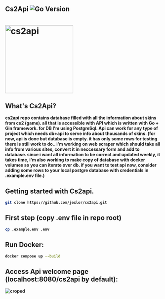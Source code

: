 ## Cs2Api       ![Go Version](https://img.shields.io/badge/Go-1.23.3-blue)

# <img alt="cs2api" src="https://github.com/user-attachments/assets/a1dce9fe-507c-410d-9e4d-142d8b4cef13" width="220" />

What's Cs2Api?
---------------------------
<strong>cs2api<strong> repo contains database filled with all the information about skins from cs2 (game). all that is accessible with 
API which is written with <strong>Go + Gin</strong> framework. for DB I'm using <strong>PostgreSql<strong>. Api can work for any type of project which needs db+api to serve info about thousands of skins.
(for now, api is done but database is empty. it has only some rows for testing. there is still work to do.. i'm working on web scraper which should take all info from various 
sites, convert it in neccessary form and add to database. since i want all information to be correct and updated weekly, it takes time, i'm also working to make copy of database with docker volumes so you can iterate over db.
if you want to test api now, consider adding some rows to your local postgre database with credentials in <strong>.example.env</strong> file.)

Getting started with Cs2api.
----------------------------
```bash
git clone https://github.com/jexlor/cs2api.git
```

First step (copy .env file in repo root)
----------------------------
```bash
cp .example.env .env
```
Run Docker:
----------------------------
```bash
docker compose up --build
```
Access Api welcome page (localhost:8080/cs2api by default):
---------------------------
![croped](https://github.com/user-attachments/assets/2bbce750-0db8-4d1c-a2bd-76cfae1d9efb)

